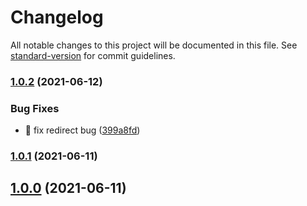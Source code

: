 # Changelog

All notable changes to this project will be documented in this file. See [standard-version](https://github.com/conventional-changelog/standard-version) for commit guidelines.

### [1.0.2](https://github.com/85Ryan/gatsby-plugin-usei18n/compare/v1.0.1...v1.0.2) (2021-06-12)


### Bug Fixes

* :bug: fix redirect bug ([399a8fd](https://github.com/85Ryan/gatsby-plugin-usei18n/commit/399a8fdb3d69abf7b7abf20db22dd5251fb6b38b))

### [1.0.1](https://github.com/85Ryan/gatsby-plugin-usei18n/compare/v1.0.0...v1.0.1) (2021-06-11)

## [1.0.0](https://github.com/85Ryan/gatsby-plugin-usei18n/compare/v1.0.1...v1.0.0) (2021-06-11)
